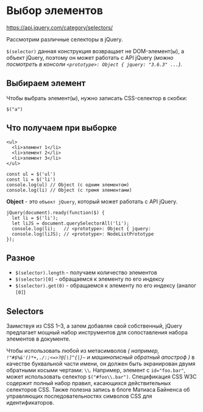 # Выбор элементов
https://api.jquery.com/category/selectors/  

Рассмотрим различные селекторы в jQuery.

`$(selector)` данная конструкция возвращает не DOM-элемент(ы), а объект jQuery, поэтому он может работать с API jQuery *(можно посмотреть в консоли `<prototype>: Object { jquery: "3.6.3" ...`)*.

## Выбираем элемент
Чтобы выбрать элемент(ы), нужно записать CSS-селектор в скобки:

    $("a")

## Что получаем при выборке

    <ul>
      <li>элемент 1</li>
      <li>элемент 2</li>
      <li>элемент 3</li>
    </ul>

    const ul = $('ul')
    const li = $('li')
    console.log(ul) // Object (с одним элементом)
    console.log(li) // Object (с тремя элементами)

**Object** - это `объект jQuery`, который может работать с API jQuery.

    jQuery(document).ready(function($) {
      let li = $('li');
      let liJS = document.querySelectorAll('li');
      console.log(li);   // <prototype>: Object { jquery:
      console.log(liJS); // <prototype>: NodeListPrototype
    });

## Разное
- `$(selector).length` - получаем количество элементов
- `$(selector)[0]` - обращаемся к элементу по его индексу
- `$(selector).get(0)` - обращаемся к элементу по его индексу (аналог `[0]`)

## Selectors
Заимствуя из CSS 1–3, а затем добавляя свой собственный, jQuery предлагает мощный набор инструментов для сопоставления набора элементов в документе.

Чтобы использовать любой из метасимволов *( например, `!"#$%&'()*+,./:;<=>?@[\]^{|}~` и машинописный обратный апостроф )* в качестве буквальной части имени, он должен быть экранирован двумя обратными косыми чертами: `\\`. Например, элемент с `id="foo.bar"`, может использовать селектор `$("#foo\\.bar")`. Спецификация CSS W3C содержит полный набор правил, касающихся действительных селекторов CSS. Также полезна запись в блоге Матиаса Байненса об управляющих последовательностях символов CSS для идентификаторов.
